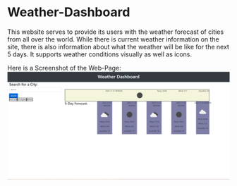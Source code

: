 # Weather-Dashboard

This website serves to provide its users with the weather forecast of cities from all over the world. While there is current weather information on the site, there is also information about what the weather will be like for the next 5 days. It supports weather conditions visually as well as icons.

Here is a Screenshot of the Web-Page:
![Screenshot of my page](assets/img/ScreenShot.png)
